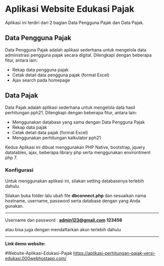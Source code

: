 # Aplikasi Website Edukasi Pajak

Aplikasi ini terdiri dari 2 bagian Data Pengguna Pajak dan Data Pajak.

## Data Pengguna Pajak
Data Pengguna Pajak adalah aplikasi sederhana untuk mengelola data administrasi pengguna pajak secara digital. Dilengkapi dengan beberapa fitur, antara lain:

- Rekap data pengguna pajak
- Cetak detail data pengguna pajak (format Excel)
- Ajax search pada homepage

## Data Pajak
Data Pajak adalah aplikasi sederhana untuk mengelola data hasil perhitungan pph21. Dilengkapi dengan beberapa fitur, antara lain:

- Menggunakan database yang sama dengan Data Pengguna Pajak
- Rekap data pajak
- Cetak detail data pajak (format Excel)
- Menggunakan perhitungan kalkulator pph21

Kedua Aplikasi ini dibuat menggunakan PHP Native, bootstrap, jquery datatables, ajax, beberapa library php serta menggunakan environtment php 7.

### Konfigurasi
Untuk menggunakan aplikasi ini, silakan setting databasenya terlebih dahulu.

Silakan buka folder lalu ubah file **dbconnect.php** dan sesuaikan nama hostname, username, password serta database dengan yang Anda gunakan.

---
Username dan password : **admin123@gmail.com** **123456**

atau bisa juga dengan mendaftarkan akun terlebih dahulu

---
**Link demo website:**

#Website-Aplikasi-Edukasi-Pajak
https://aplikasi-perhitungan-pajak-versi-edukasi.000webhostapp.com/
